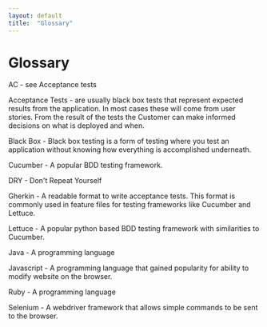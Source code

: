 ```yaml
---
layout: default
title:  "Glossary"
---
```

# Glossary

AC - see Acceptance tests

Acceptance Tests - are usually black box tests that represent expected results
from the application.  In most cases these will come from user stories.  From
the result of the tests the Customer can make informed decisions on what is
deployed and when.

Black Box - Black box testing is a form of testing where you test an application
without knowing how everything is accomplished underneath.  

Cucumber - A popular BDD testing framework.

DRY - Don't Repeat Yourself

Gherkin - A readable format to write acceptance tests.  This format is commonly
used in feature files for testing frameworks like Cucumber and Lettuce.

Lettuce - A popular python based BDD testing framework with similarities to
Cucumber.

Java - A programming language

Javascript - A programming language that gained popularity for ability to modify
website on the browser.

Ruby - A programming language

Selenium - A webdriver framework that allows simple commands to be sent to the
browser.
